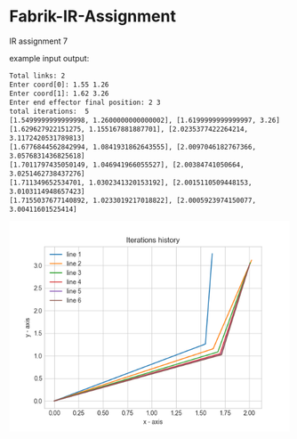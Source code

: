 # Fabrik-IR-Assignment

IR assignment 7

example input output:

```
Total links: 2
Enter coord[0]: 1.55 1.26
Enter coord[1]: 1.62 3.26
Enter end effector final position: 2 3
total iterations:  5
[1.5499999999999998, 1.2600000000000002], [1.6199999999999997, 3.26]
[1.629627922151275, 1.155167881887701], [2.0235377422264214, 3.1172420531789813]
[1.6776844562842994, 1.0841931862643555], [2.0097046182767366, 3.0576831436825618]
[1.7011797435050149, 1.046941966055527], [2.00384741050664, 3.0251462738437276]
[1.711349652534701, 1.0302341320153192], [2.0015110509448153, 3.0103114948657423]
[1.7155037677140892, 1.0233019217018822], [2.0005923974150077, 3.00411601525414]

```

![Image](https://github.com/vishnuagbly/Fabrik-IR-Assignment/blob/main/figure.png?raw=true)
